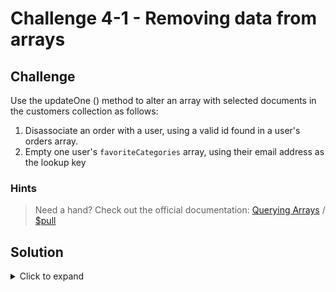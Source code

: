 # Challenge 4-1 - Removing data from arrays

## Challenge

Use the updateOne () method to alter an array with selected documents in the customers collection as follows:

1. Disassociate an order with a user, using a valid id found in a user's orders array.
1. Empty one user's `favoriteCategories` array, using their email address as the lookup key

### Hints

> Need a hand? Check out the official documentation: [Querying Arrays](https://www.mongodb.com/docs/manual/tutorial/query-arrays/) / [$pull](https://www.mongodb.com/docs/manual/reference/operator/update/pull/)

## Solution

<details>
  <summary>Click to expand</summary>

```javascript
db.customers.updateOne(
  { _id: ObjectId("6312d87c9df14eea7e2ca9e4") },
  {
    $pull: {
      orders: ObjectId("6312f4a6f80e3117f621a469")
    }
  },
  { upsert: true }
);

db.customers.updateOne(
  { email: "john@example.com" },
  { $set: { favoriteCategories: [] } },
  { upsert: true }
)


```

### Expected Output

```javascript
{
  acknowledged: true,
  insertedId: null,
  matchedCount: 1,
  modifiedCount: 1,
  upsertedCount: 0
}
```

</details>
